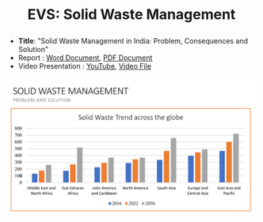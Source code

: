 # <p align="center">EVS: Solid Waste Management</p>

* **Title**: "Solid Waste Management in India: Problem, Consequences and Solution"
* Report : [Word Document](Report%20-%20Solid%20Waste%20Management.docx), [PDF Document](Report%20Print%20-%20Solid%20Waste%20Management.pdf)
* Video Presentation : [YouTube](https://youtu.be/61rUNxWdQUU), [Video File](Video%20Presentation-%20Solid%20Waste%20Management.mp4)
####
<p align="center">
    <img src="Stats.png" />
</p>